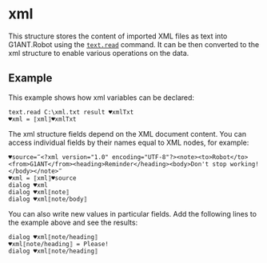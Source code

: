 # xml

This structure stores the content of imported XML files as text into G1ANT.Robot using the [`text.read`](G1ANT.Addon.Core/G1ANT.Addon.Core/Commands/TextReadCommand.md) command. It can be then converted to the xml structure to enable various operations on the data.

## Example

This example shows how xml variables can be declared:

```G1ANT
text.read C:\xml.txt result ♥xmlTxt
♥xml = ⟦xml⟧♥xmlTxt
```

The xml structure fields depend on the XML document content. You can access individual fields by their names equal to XML nodes, for example:

```G1ANT
♥source=‴<?xml version="1.0" encoding="UTF-8"?><note><to>Robot</to><from>G1ANT</from><heading>Reminder</heading><body>Don't stop working!</body></note>‴
♥xml = ⟦xml⟧♥source
dialog ♥xml
dialog ♥xml⟦note⟧
dialog ♥xml⟦note/body⟧
```

You can also write new values in particular fields. Add the following lines to the example above and see the results:

```G1ANT
dialog ♥xml⟦note/heading⟧
♥xml⟦note/heading⟧ = Please!
dialog ♥xml⟦note/heading⟧
```



